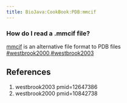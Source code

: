 ```yaml
---
title: BioJava:CookBook:PDB:mmcif
---
```


### How do I read a .mmcif file?

[mmcif](http://ndbserver.rutgers.edu/mmcif/index.html) is an alternative
file format to PDB files
[\#westbrook2000](#westbrook2000 "wikilink"),[\#westbrook2003](#westbrook2003 "wikilink")

References
----------

<biblio>

1.  westbrook2003 pmid=12647386
2.  westbrook2000 pmid=10842738

</biblio>
